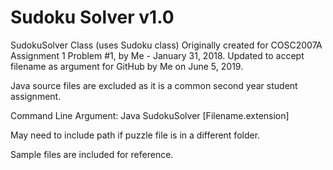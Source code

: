 # Sudoku Solver v1.0


SudokuSolver Class (uses Sudoku class) Originally created for COSC2007A Assignment 1 Problem #1, by Me - January 31, 2018.
Updated to accept filename as argument for GitHub by Me on June 5, 2019.

Java source files are excluded as it is a common second year student assignment. 

Command Line Argument: Java SudokuSolver [Filename.extension] 

May need to include path if puzzle file is in a different folder.

Sample files are included for reference.
